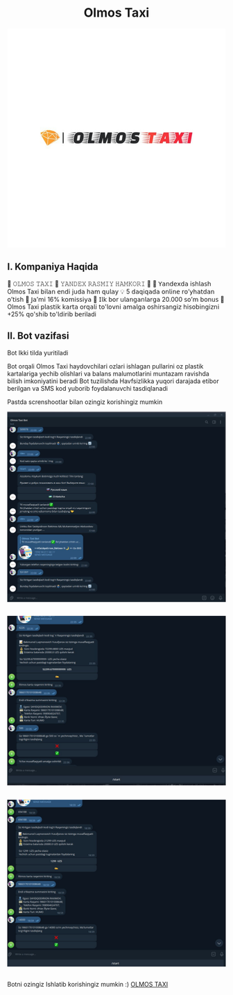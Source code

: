 <h1 align="center">Olmos Taxi </h1>

<p align="center"><a href="https://t.me/OlmosTaxiBot" target="_blank"><img src="./images/olmostaxi.jpg"/></a></p>

## I. Kompaniya Haqida

💎 𝙾𝙻𝙼𝙾𝚂 𝚃𝙰𝚇𝙸 💎 𝚈𝙰𝙽𝙳𝙴𝚇 𝚁𝙰𝚂𝙼𝙸𝚈 𝙷𝙰𝙼𝙺𝙾𝚁𝙸 💎
🤩 𝖸𝖺𝗇𝖽𝖾𝗑𝖽𝖺 𝗂𝗌𝗁𝗅𝖺𝗌𝗁 Olmos Taxi 𝖻𝗂𝗅𝖺𝗇 𝖾𝗇𝖽𝗂 𝗃𝗎𝖽𝖺 𝗁𝖺𝗆 𝗊𝗎𝗅𝖺𝗒
💡 5 𝖽𝖺𝗊𝗂𝗊𝖺𝖽𝖺 𝗈𝗇𝗅𝗂𝗇𝖾 𝗋𝗈’𝗒𝗁𝖺𝗍𝖽𝖺𝗇 𝗈’𝗍𝗂𝗌𝗁
💸 𝖩𝖺’𝗆𝗂 16% 𝗄𝗈𝗆𝗂𝗌𝗌𝗂𝗒𝖺
🥇 𝖨𝗅𝗄 𝖻𝗈𝗋 𝗎𝗅𝖺𝗇𝗀𝖺𝗇𝗅𝖺𝗋𝗀𝖺 20.000 𝗌𝗈’𝗆 𝖻𝗈𝗇𝗎𝗌
🥈 Olmos Taxi 𝗉𝗅𝖺𝗌𝗍𝗂𝗄 𝗄𝖺𝗋𝗍𝖺 𝗈𝗋𝗊𝖺𝗅𝗂 𝗍𝗈'𝗅𝗈𝗏𝗇𝗂 𝖺𝗆𝖺𝗅𝗀𝖺 𝗈𝗌𝗁𝗂𝗋𝗌𝖺𝗇𝗀𝗂𝗓 𝗁𝗂𝗌𝗈𝖻𝗂𝗇𝗀𝗂𝗓𝗇𝗂 +25% 𝗊𝗈'𝗌𝗁𝗂𝖻 𝗍𝗈'𝗅𝖽𝗂𝗋𝗂𝖻 𝖻𝖾𝗋iladi

## II. Bot vazifasi

Bot Ikki tilda yuritiladi

Bot orqali Olmos Taxi haydovchilari ozlari ishlagan pullarini oz plastik kartalariga yechib olishlari va balans malumotlarini muntazam ravishda bilish imkoniyatini beradi
Bot tuzilishda Havfsizlikka yuqori darajada etibor berilgan va SMS kod yuborib foydalanuvchi tasdiqlanadi

Pastda screnshootlar bilan ozingiz korishingiz mumkin

<p align="center"><a href="https://t.me/OlmosTaxiBot" target="_blank"><img src="./images/3.jpg"/></a></p>

##

<p align="center"><a href="https://t.me/OlmosTaxiBot" target="_blank"><img src="./images/1.jpg"/></a></p>

##

<p align="center"><a href="https://t.me/OlmosTaxiBot" target="_blank"><img src="./images/2.jpg"/></a></p>

##

Botni ozingiz Ishlatib korishingiz mumkin :)
<a href="https://t.me/OlmosTaxiBot" target="_blank">OLMOS TAXI</a>
